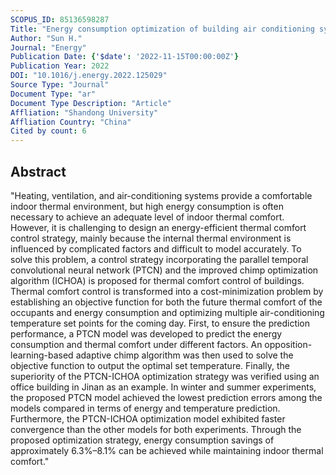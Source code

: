 ```yaml
---
SCOPUS_ID: 85136598287
Title: "Energy consumption optimization of building air conditioning system via combining the parallel temporal convolutional neural network and adaptive opposition-learning chimp algorithm"
Author: "Sun H."
Journal: "Energy"
Publication Date: {'$date': '2022-11-15T00:00:00Z'}
Publication Year: 2022
DOI: "10.1016/j.energy.2022.125029"
Source Type: "Journal"
Document Type: "ar"
Document Type Description: "Article"
Affliation: "Shandong University"
Affliation Country: "China"
Cited by count: 6
---
```


## Abstract
"Heating, ventilation, and air-conditioning systems provide a comfortable indoor thermal environment, but high energy consumption is often necessary to achieve an adequate level of indoor thermal comfort. However, it is challenging to design an energy-efficient thermal comfort control strategy, mainly because the internal thermal environment is influenced by complicated factors and difficult to model accurately. To solve this problem, a control strategy incorporating the parallel temporal convolutional neural network (PTCN) and the improved chimp optimization algorithm (ICHOA) is proposed for thermal comfort control of buildings. Thermal comfort control is transformed into a cost-minimization problem by establishing an objective function for both the future thermal comfort of the occupants and energy consumption and optimizing multiple air-conditioning temperature set points for the coming day. First, to ensure the prediction performance, a PTCN model was developed to predict the energy consumption and thermal comfort under different factors. An opposition-learning-based adaptive chimp algorithm was then used to solve the objective function to output the optimal set temperature. Finally, the superiority of the PTCN-ICHOA optimization strategy was verified using an office building in Jinan as an example. In winter and summer experiments, the proposed PTCN model achieved the lowest prediction errors among the models compared in terms of energy and temperature prediction. Furthermore, the PTCN-ICHOA optimization model exhibited faster convergence than the other models for both experiments. Through the proposed optimization strategy, energy consumption savings of approximately 6.3%–8.1% can be achieved while maintaining indoor thermal comfort."
